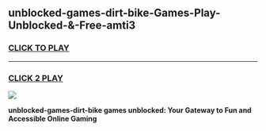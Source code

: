 
## unblocked-games-dirt-bike-Games-Play-Unblocked-&-Free-amti3
<h3>
<a href="https://premium76.site?title=unblocked-games-dirt-bike&ref=24A">CLICK TO PLAY</a></h3>
<hr>

<h3>
<a href="https://premium76.site?title=unblocked-games-dirt-bike&ref=24A">CLICK 2 PLAY</a>
  
</h3>

<a href="https://premium76.site?title=unblocked-games-dirt-bike&ref=24A"><img src="https://clearcache.store/games.png"></a>


**unblocked-games-dirt-bike games unblocked: Your Gateway to Fun and Accessible Online Gaming**
